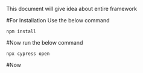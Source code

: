 This document will give idea about entire framework

#For Installation Use the below command

    npm install

#Now run the below command

    npx cypress open

#Now 
